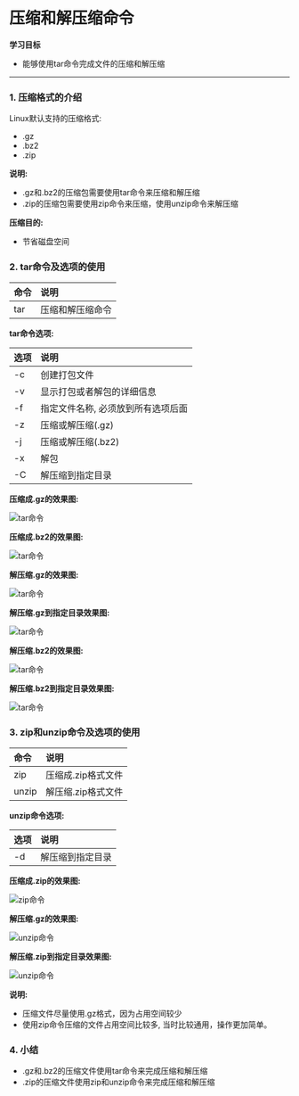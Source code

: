 # 压缩和解压缩命令

**学习目标**

* 能够使用tar命令完成文件的压缩和解压缩

---

### 1. 压缩格式的介绍

Linux默认支持的压缩格式:
* .gz
* .bz2
* .zip

**说明:**

* .gz和.bz2的压缩包需要使用tar命令来压缩和解压缩
* .zip的压缩包需要使用zip命令来压缩，使用unzip命令来解压缩

**压缩目的:**

* 节省磁盘空间

### 2. tar命令及选项的使用

| 命令 | 说明 |
| :--- | :--- |
| tar | 压缩和解压缩命令 |

**tar命令选项:**

| 选项 | 说明 |
| :--- | :--- |
| -c | 创建打包文件 |
| -v | 显示打包或者解包的详细信息 |
| -f | 指定文件名称, 必须放到所有选项后面 |
| -z | 压缩或解压缩(.gz) |
| -j | 压缩或解压缩(.bz2) |
| -x | 解包 |
| -C | 解压缩到指定目录 |

**压缩成.gz的效果图:**

![tar命令](../linux高级命令/imgs/tar-1.png)  

**压缩成.bz2的效果图:**

![tar命令](../linux高级命令/imgs/tar-2.png) 

**解压缩.gz的效果图:**

![tar命令](../linux高级命令/imgs/tar-3.png) 

**解压缩.gz到指定目录效果图:**

![tar命令](../linux高级命令/imgs/tar-4.png) 

**解压缩.bz2的效果图:**

![tar命令](../linux高级命令/imgs/tar-5.png) 

**解压缩.bz2到指定目录效果图:**

![tar命令](../linux高级命令/imgs/tar-6.png) 

### 3. zip和unzip命令及选项的使用

| 命令 | 说明 |
| :--- | :--- |
| zip | 压缩成.zip格式文件 |
| unzip | 解压缩.zip格式文件 |

**unzip命令选项:**

| 选项 | 说明 |
| :--- | :--- |
| -d | 解压缩到指定目录 |

**压缩成.zip的效果图:**

![zip命令](/linux高级命令/imgs/zip-1.png)  

**解压缩.gz的效果图:**

![unzip命令](/linux高级命令/imgs/unzip-1.png) 

**解压缩.zip到指定目录效果图:**

![unzip命令](/linux高级命令/imgs/unzip-2.png) 


**说明:**

* 压缩文件尽量使用.gz格式，因为占用空间较少
* 使用zip命令压缩的文件占用空间比较多, 当时比较通用，操作更加简单。

### 4. 小结

* .gz和.bz2的压缩文件使用tar命令来完成压缩和解压缩
* .zip的压缩文件使用zip和unzip命令来完成压缩和解压缩





